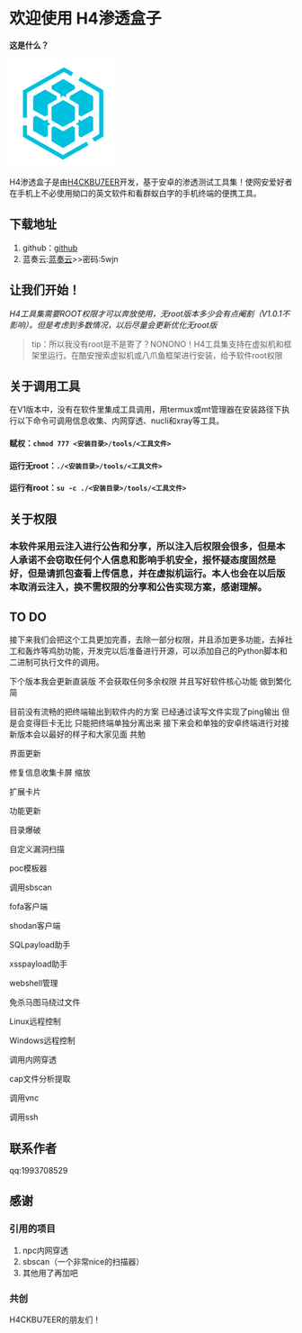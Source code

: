 # 欢迎使用 H4渗透盒子

**这是什么？**

[![icon](https://github.com/H4ckBu7eer-EX/h4tools/blob/main/icon.png?raw=true "icon")](https://github.com/H4ckBu7eer-EX/h4tools/blob/main/icon.png?raw=true "icon")

H4渗透盒子是由[H4CKBU7EER](h4ckbu7eer.top)开发，基于安卓的渗透测试工具集！使网安爱好者在手机上不必使用拗口的英文软件和看群蚁白字的手机终端的便携工具。

## 下载地址

1. github：[github](https://github.com/H4ckBu7eer-EX/h4tools/releases/)
1. 蓝奏云:[蓝奏云](https://wwye.lanzouy.com/b03k0rlkh)>>密码:5wjn

## 让我们开始！

*H4工具集需要ROOT权限才可以奔放使用，无root版本多少会有点阉割（V1.0.1不影响）。但是考虑到多数情况，以后尽量会更新优化无root版*

> tip：所以我没有root是不是寄了？NONONO！H4工具集支持在虚拟机和框架里运行。在酷安搜索虚拟机或八爪鱼框架进行安装，给予软件root权限


## 关于调用工具

在V1版本中，没有在软件里集成工具调用，用termux或mt管理器在安装路径下执行以下命令可调用信息收集、内网穿透、nucli和xray等工具。

#### 赋权：`chmod 777 <安装目录>/tools/<工具文件>`
#### 运行无root：`./<安装目录>/tools/<工具文件>`
#### 运行有root：`su -c ./<安装目录>/tools/<工具文件>`


## 关于权限

### 本软件采用云注入进行公告和分享，所以注入后权限会很多，但是本人承诺不会窃取任何个人信息和影响手机安全，报怀疑态度固然是好，但是请抓包查看上传信息，并在虚拟机运行。本人也会在以后版本取消云注入，换不需权限的分享和公告实现方案，感谢理解。

## TO DO
接下来我们会把这个工具更加完善，去除一部分权限，并且添加更多功能，去掉社工和轰炸等鸡肋功能，开发完以后准备进行开源，可以添加自己的Python脚本和二进制可执行文件的调用。

下个版本我会更新直装版 不会获取任何多余权限 并且写好软件核心功能 做到繁化简

目前没有流畅的把终端输出到软件内的方案 已经通过读写文件实现了ping输出 但是会变得巨卡无比 只能把终端单独分离出来 接下来会和单独的安卓终端进行对接 新版本会以最好的样子和大家见面 共勉

界面更新

修复信息收集卡屏 缩放

扩展卡片

功能更新

目录爆破

自定义漏洞扫描

poc模板器

调用sbscan

fofa客户端

shodan客户端

SQLpayload助手

xsspayload助手

webshell管理

免杀马图马绕过文件

Linux远程控制

Windows远程控制

调用内网穿透

cap文件分析提取

调用vnc

调用ssh


## 联系作者
qq:1993708529

## 感谢
### 引用的项目
1. npc内网穿透
1. sbscan（一个非常nice的扫描器）
1. 其他用了再加吧
### 共创
H4CKBU7EER的朋友们！
